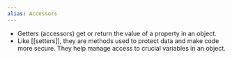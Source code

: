 ```yaml
---
alias: Accessors
---
```


- Getters (accessors) get or return the value of a property in an object.
- Like [[setters]], they are methods used to protect data and make code more secure. They help manage access to crucial variables in an object.
